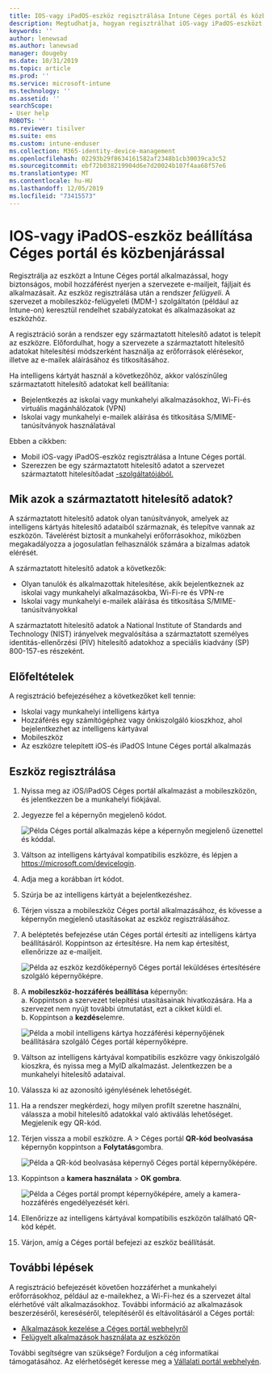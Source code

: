 ```yaml
---
title: IOS-vagy iPadOS-eszköz regisztrálása Intune Céges portál és közbenjárással
description: Megtudhatja, hogyan regisztrálhat iOS-vagy iPadOS-eszközt, és hogyan állíthat be származtatott hitelesítő adatokat a közbenjárással.
keywords: ''
author: lenewsad
ms.author: lanewsad
manager: dougeby
ms.date: 10/31/2019
ms.topic: article
ms.prod: ''
ms.service: microsoft-intune
ms.technology: ''
ms.assetid: ''
searchScope:
- User help
ROBOTS: ''
ms.reviewer: tisilver
ms.suite: ems
ms.custom: intune-enduser
ms.collection: M365-identity-device-management
ms.openlocfilehash: 02293b29f8634161582af2348b1cb30039ca3c52
ms.sourcegitcommit: ebf72b038219904d6e7d20024b107f4aa68f57e6
ms.translationtype: MT
ms.contentlocale: hu-HU
ms.lasthandoff: 12/05/2019
ms.locfileid: "73415573"
---
```

# <a name="set-up-ios-or-ipados-device-with-company-portal-and-intercede"></a>IOS-vagy iPadOS-eszköz beállítása Céges portál és közbenjárással

Regisztrálja az eszközt a Intune Céges portál alkalmazással, hogy biztonságos, mobil hozzáférést nyerjen a szervezete e-mailjeit, fájljait és alkalmazásait.  Az eszköz regisztrálása után a rendszer *felügyeli*. A szervezet a mobileszköz-felügyeleti (MDM-) szolgáltatón (például az Intune-on) keresztül rendelhet szabályzatokat és alkalmazásokat az eszközhöz.  

A regisztráció során a rendszer egy származtatott hitelesítő adatot is telepít az eszközre. Előfordulhat, hogy a szervezete a származtatott hitelesítő adatokat hitelesítési módszerként használja az erőforrások elérésekor, illetve az e-mailek aláírásához és titkosításához. 

Ha intelligens kártyát használ a következőhöz, akkor valószínűleg származtatott hitelesítő adatokat kell beállítania:

* Bejelentkezés az iskolai vagy munkahelyi alkalmazásokhoz, Wi-Fi-és virtuális magánhálózatok (VPN)
* Iskolai vagy munkahelyi e-mailek aláírása és titkosítása S/MIME-tanúsítványok használatával  

Ebben a cikkben:  

* Mobil iOS-vagy iPadOS-eszköz regisztrálása a Intune Céges portál.  
* Szerezzen be egy származtatott hitelesítő adatot a szervezet származtatott hitelesítőadat [-szolgáltatójából.](https://www.intercede.com/)   


## <a name="what-are-derived-credentials"></a>Mik azok a származtatott hitelesítő adatok?  
A származtatott hitelesítő adatok olyan tanúsítványok, amelyek az intelligens kártyás hitelesítő adataiból származnak, és telepítve vannak az eszközön. Távelérést biztosít a munkahelyi erőforrásokhoz, miközben megakadályozza a jogosulatlan felhasználók számára a bizalmas adatok elérését.  

A származtatott hitelesítő adatok a következők: 
* Olyan tanulók és alkalmazottak hitelesítése, akik bejelentkeznek az iskolai vagy munkahelyi alkalmazásokba, Wi-Fi-re és VPN-re
* Iskolai vagy munkahelyi e-mailek aláírása és titkosítása S/MIME-tanúsítványokkal  

A származtatott hitelesítő adatok a National Institute of Standards and Technology (NIST) irányelvek megvalósítása a származtatott személyes identitás-ellenőrzési (PIV) hitelesítő adatokhoz a speciális kiadvány (SP) 800-157-es részeként.  

## <a name="prerequisites"></a>Előfeltételek

 A regisztráció befejezéséhez a következőket kell tennie:

* Iskolai vagy munkahelyi intelligens kártya
* Hozzáférés egy számítógéphez vagy önkiszolgáló kioszkhoz, ahol bejelentkezhet az intelligens kártyával
* Mobileszköz
* Az eszközre telepített iOS-és iPadOS Intune Céges portál alkalmazás


## <a name="enroll-device"></a>Eszköz regisztrálása  
1. Nyissa meg az iOS/iPadOS Céges portál alkalmazást a mobileszközön, és jelentkezzen be a munkahelyi fiókjával.  
2. Jegyezze fel a képernyőn megjelenő kódot.  

    ![Példa Céges portál alkalmazás képe a képernyőn megjelenő üzenettel és kóddal.](./media/copy-code-intercede.png)  
1. Váltson az intelligens kártyával kompatibilis eszközre, és lépjen a https://microsoft.com/devicelogin. 

1. Adja meg a korábban írt kódot.
 
2. Szúrja be az intelligens kártyát a bejelentkezéshez.   

3. Térjen vissza a mobileszköz Céges portál alkalmazásához, és kövesse a képernyőn megjelenő utasításokat az eszköz regisztrálásához.  
4. A beléptetés befejezése után Céges portál értesíti az intelligens kártya beállításáról. Koppintson az értesítésre. Ha nem kap értesítést, ellenőrizze az e-mailjeit.   

    ![Példa az eszköz kezdőképernyő Céges portál leküldéses értesítésére szolgáló képernyőképre.](./media/action-required-in-app-intercede.png)  

5. A **mobileszköz-hozzáférés beállítása** képernyőn:  
    a. Koppintson a szervezet telepítési utasításainak hivatkozására. Ha a szervezet nem nyújt további útmutatást, ezt a cikket küldi el.  
    b. Koppintson a **kezdés**elemre.  

    ![Példa a mobil intelligens kártya hozzáférési képernyőjének beállítására szolgáló Céges portál képernyőképre.](./media/smart-card-info-intercede.png)  

6. Váltson az intelligens kártyával kompatibilis eszközre vagy önkiszolgáló kioszkra, és nyissa meg a MyID alkalmazást. Jelentkezzen be a munkahelyi hitelesítő adataival.  
7. Válassza ki az azonosító igénylésének lehetőségét. 
8. Ha a rendszer megkérdezi, hogy milyen profilt szeretne használni, válassza a mobil hitelesítő adatokkal való aktiválás lehetőséget. Megjelenik egy QR-kód.  
9. Térjen vissza a mobil eszközre. A > Céges portál **QR-kód beolvasása** képernyőn koppintson a **Folytatás**gombra.  

    ![Példa a QR-kód beolvasása képernyő Céges portál képernyőképére.](./media/get-qr-code-intercede.png) 
 
10. Koppintson a **kamera használata** > **OK gombra**.  

    ![Példa a Céges portál prompt képernyőképére, amely a kamera-hozzáférés engedélyezését kéri.](./media/allow-cp-camera-access-intercede.png)  

11. Ellenőrizze az intelligens kártyával kompatibilis eszközön található QR-kód képét. 
12. Várjon, amíg a Céges portál befejezi az eszköz beállítását.  

## <a name="next-steps"></a>További lépések  
A regisztráció befejezését követően hozzáférhet a munkahelyi erőforrásokhoz, például az e-mailekhez, a Wi-Fi-hez és a szervezet által elérhetővé vált alkalmazásokhoz. További információ az alkalmazások beszerzéséről, kereséséről, telepítéséről és eltávolításáról a Céges portál:

* [Alkalmazások kezelése a Céges portál webhelyről](manage-apps-cpweb.md)  
* [Felügyelt alkalmazások használata az eszközön](use-managed-apps-on-your-device-ios.md)  

További segítségre van szüksége? Forduljon a cég informatikai támogatásához. Az elérhetőségét keresse meg a [Vállalati portál webhelyén](https://go.microsoft.com/fwlink/?linkid=2010980).
